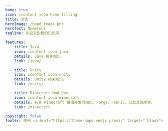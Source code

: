 ```yaml
---
home: true
icon: iconfont icon-home-filling
title: 主页
heroImage: /head_image.png
heroText: Numerous
tagline: 欢迎来到我的知识库。

features:
  - title: Java
    icon: iconfont icon-java
    details: Java 相关知识。
    link: /java/

  - title: Unity
    icon: iconfont icon-unity
    details: Unity 相关知识。
    link: /unity/

  - title: Minecraft Mod Dev
    icon: iconfont icon-minecraft
    details: 有关 Minecraft 模组开发的知识。Forge、Fabric、以及其他库等。
    link: /minecraft

copyright: false
footer: 使用 <a href="https://theme-hope.vuejs.press/" target="_blank">VuePress Theme Hope</a> 主题 | MIT 协议, 版权所有 © 2019-present Mr.Hope
---
```

